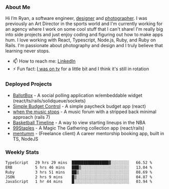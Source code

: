 ### About Me
Hi I’m Ryan, a software engineer, [designer](https://www.denvermullets.com/video) and [photographer](https://www.denvermullets.com/). I was previously an Art Director in the sports world and I'm currently working for an agency where I work on some cool stuff that I can't share! I'm really big into side projects and just enjoy coding and figuring out how to make apps hum. I love working with React, Typescript, Node.js, Ruby, and Ruby on Rails. I'm passionate about photography and design and I truly believe that learning never stops.

- 📫 How to reach me: [LinkedIn](https://www.linkedin.com/in/ryanvaznis)
- ⚡ Fun fact: [I was on tv](https://vimeo.com/381425882) for a little bit and I think it's still in rotation

### Deployed Projects
- [BallotBox](https://voteballotbox.com/) - A social polling application w/embeddable widget (react/ts/rails/solidqueue/sockets)
- [Simple Budget Control](https://simplebudgetcontrol.com/) - A simple paycheck budget app (react)
- [when the music stops](https://whenthemusicstops.net) - A music forum with a stripped back minimal approach (rails 7)
- [Basketball Timeline](https://basketball-timeline.com/?team=PHO&year=2023) - A way to view starting lineups in the NBA
- [99Staples](https://www.99staples.com/collections/denvermullets/9) - A Magic The Gathering collection app (react/rails)
- [mentumm](https://portal.mentumm.com/) - (Freelance client) A career mentorship booking app, built in TS, NodeJS

### Weekly Stats
<!--START_SECTION:waka-->

```txt
TypeScript   29 hrs 29 mins  ████████████████▓░░░░░░░░   66.52 %
ERB          5 hrs 46 mins   ███▒░░░░░░░░░░░░░░░░░░░░░   13.04 %
Ruby         3 hrs 51 mins   ██▒░░░░░░░░░░░░░░░░░░░░░░   08.69 %
JSON         2 hrs 9 mins    █▒░░░░░░░░░░░░░░░░░░░░░░░   04.87 %
JavaScript   1 hr 44 mins    █░░░░░░░░░░░░░░░░░░░░░░░░   03.94 %
```

<!--END_SECTION:waka-->
